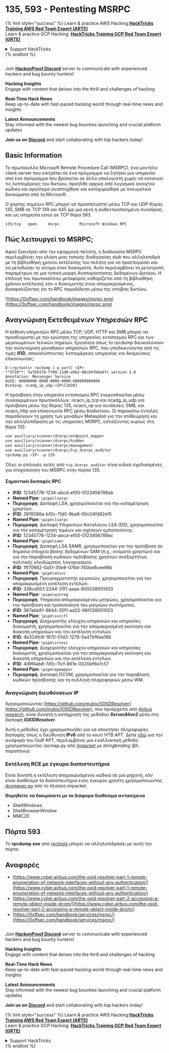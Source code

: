 # 135, 593 - Pentesting MSRPC

{% hint style="success" %}
Learn & practice AWS Hacking:<img src="../.gitbook/assets/arte.png" alt="" data-size="line">[**HackTricks Training AWS Red Team Expert (ARTE)**](https://training.hacktricks.xyz/courses/arte)<img src="../.gitbook/assets/arte.png" alt="" data-size="line">\
Learn & practice GCP Hacking: <img src="../.gitbook/assets/grte.png" alt="" data-size="line">[**HackTricks Training GCP Red Team Expert (GRTE)**<img src="../.gitbook/assets/grte.png" alt="" data-size="line">](https://training.hacktricks.xyz/courses/grte)

<details>

<summary>Support HackTricks</summary>

* Check the [**subscription plans**](https://github.com/sponsors/carlospolop)!
* **Join the** 💬 [**Discord group**](https://discord.gg/hRep4RUj7f) or the [**telegram group**](https://t.me/peass) or **follow** us on **Twitter** 🐦 [**@hacktricks\_live**](https://twitter.com/hacktricks_live)**.**
* **Share hacking tricks by submitting PRs to the** [**HackTricks**](https://github.com/carlospolop/hacktricks) and [**HackTricks Cloud**](https://github.com/carlospolop/hacktricks-cloud) github repos.

</details>
{% endhint %}

<figure><img src="../.gitbook/assets/image (3).png" alt=""><figcaption></figcaption></figure>

Join [**HackenProof Discord**](https://discord.com/invite/N3FrSbmwdy) server to communicate with experienced hackers and bug bounty hunters!

**Hacking Insights**\
Engage with content that delves into the thrill and challenges of hacking

**Real-Time Hack News**\
Keep up-to-date with fast-paced hacking world through real-time news and insights

**Latest Announcements**\
Stay informed with the newest bug bounties launching and crucial platform updates

**Join us on** [**Discord**](https://discord.com/invite/N3FrSbmwdy) and start collaborating with top hackers today!

## Basic Information

Το πρωτόκολλο Microsoft Remote Procedure Call (MSRPC), ένα μοντέλο client-server που επιτρέπει σε ένα πρόγραμμα να ζητήσει μια υπηρεσία από ένα πρόγραμμα που βρίσκεται σε άλλο υπολογιστή χωρίς να κατανοεί τις λεπτομέρειες του δικτύου, προήλθε αρχικά από λογισμικό ανοιχτού κώδικα και αργότερα αναπτύχθηκε και κατοχυρώθηκε με πνευματικά δικαιώματα από τη Microsoft.

Ο χάρτης σημείων RPC μπορεί να προσπελαστεί μέσω TCP και UDP θύρας 135, SMB σε TCP 139 και 445 (με μια κενή ή αυθεντικοποιημένη συνεδρία), και ως υπηρεσία ιστού σε TCP θύρα 593.
```
135/tcp   open     msrpc         Microsoft Windows RPC
```
## Πώς λειτουργεί το MSRPC;

Αφού ξεκινήσει από την εφαρμογή-πελάτη, η διαδικασία MSRPC περιλαμβάνει την κλήση μιας τοπικής διαδικασίας stub που αλληλεπιδρά με τη βιβλιοθήκη χρόνου εκτέλεσης του πελάτη για να προετοιμάσει και να μεταδώσει το αίτημα στον διακομιστή. Αυτό περιλαμβάνει τη μετατροπή παραμέτρων σε μια τυπική μορφή Αναπαράστασης Δεδομένων Δικτύου. Η επιλογή του πρωτοκόλλου μεταφοράς καθορίζεται από τη βιβλιοθήκη χρόνου εκτέλεσης εάν ο διακομιστής είναι απομακρυσμένος, διασφαλίζοντας ότι το RPC παραδίδεται μέσω της στοίβας δικτύου.

![https://0xffsec.com/handbook/images/msrpc.png](https://0xffsec.com/handbook/images/msrpc.png)

## **Αναγνώριση Εκτεθειμένων Υπηρεσιών RPC**

Η έκθεση υπηρεσιών RPC μέσω TCP, UDP, HTTP και SMB μπορεί να προσδιοριστεί με την ερώτηση της υπηρεσίας εντοπισμού RPC και των μεμονωμένων τελικών σημείων. Εργαλεία όπως το rpcdump διευκολύνουν την αναγνώριση μοναδικών υπηρεσιών RPC, που υποδεικνύονται από τις τιμές **IFID**, αποκαλύπτοντας λεπτομέρειες υπηρεσίας και δεσμεύσεις επικοινωνίας:
```
D:\rpctools> rpcdump [-p port] <IP>
**IFID**: 5a7b91f8-ff00-11d0-a9b2-00c04fb6e6fc version 1.0
Annotation: Messenger Service
UUID: 00000000-0000-0000-0000-000000000000
Binding: ncadg_ip_udp:<IP>[1028]
```
Η πρόσβαση στην υπηρεσία εντοπισμού RPC ενεργοποιείται μέσω συγκεκριμένων πρωτοκόλλων: ncacn\_ip\_tcp και ncadg\_ip\_udp για πρόσβαση μέσω της θύρας 135, ncacn\_np για συνδέσεις SMB, και ncacn\_http για επικοινωνία RPC μέσω διαδικτύου. Οι παρακάτω εντολές παραδείγουν τη χρήση των μονάδων Metasploit για την επιθεώρηση και την αλληλεπίδραση με τις υπηρεσίες MSRPC, εστιάζοντας κυρίως στη θύρα 135:
```bash
use auxiliary/scanner/dcerpc/endpoint_mapper
use auxiliary/scanner/dcerpc/hidden
use auxiliary/scanner/dcerpc/management
use auxiliary/scanner/dcerpc/tcp_dcerpc_auditor
rpcdump.py <IP> -p 135
```
Όλες οι επιλογές εκτός από `tcp_dcerpc_auditor` είναι ειδικά σχεδιασμένες για στοχοποίηση του MSRPC στην πόρτα 135.

#### Σημαντικά διεπαφές RPC

* **IFID**: 12345778-1234-abcd-ef00-0123456789ab
* **Named Pipe**: `\pipe\lsarpc`
* **Περιγραφή**: Διεπαφή LSA, χρησιμοποιείται για την καταμέτρηση χρηστών.
* **IFID**: 3919286a-b10c-11d0-9ba8-00c04fd92ef5
* **Named Pipe**: `\pipe\lsarpc`
* **Περιγραφή**: Διεπαφή Υπηρεσιών Καταλόγου LSA (DS), χρησιμοποιείται για την καταμέτρηση τομέων και σχέσεων εμπιστοσύνης.
* **IFID**: 12345778-1234-abcd-ef00-0123456789ac
* **Named Pipe**: `\pipe\samr`
* **Περιγραφή**: Διεπαφή LSA SAMR, χρησιμοποιείται για την πρόσβαση σε δημόσια στοιχεία βάσης δεδομένων SAM (π.χ., ονόματα χρηστών) και για την παραβίαση κωδικών πρόσβασης χρηστών ανεξαρτήτως πολιτικής κλειδώματος λογαριασμού.
* **IFID**: 1ff70682-0a51-30e8-076d-740be8cee98b
* **Named Pipe**: `\pipe\atsvc`
* **Περιγραφή**: Προγραμματιστής εργασιών, χρησιμοποιείται για την απομακρυσμένη εκτέλεση εντολών.
* **IFID**: 338cd001-2244-31f1-aaaa-900038001003
* **Named Pipe**: `\pipe\winreg`
* **Περιγραφή**: Υπηρεσία απομακρυσμένου μητρώου, χρησιμοποιείται για την πρόσβαση και τροποποίηση του μητρώου συστήματος.
* **IFID**: 367abb81-9844-35f1-ad32-98f038001003
* **Named Pipe**: `\pipe\svcctl`
* **Περιγραφή**: Διαχειριστής ελέγχου υπηρεσιών και υπηρεσίες διακομιστή, χρησιμοποιείται για την απομακρυσμένη εκκίνηση και διακοπή υπηρεσιών και την εκτέλεση εντολών.
* **IFID**: 4b324fc8-1670-01d3-1278-5a47bf6ee188
* **Named Pipe**: `\pipe\srvsvc`
* **Περιγραφή**: Διαχειριστής ελέγχου υπηρεσιών και υπηρεσίες διακομιστή, χρησιμοποιείται για την απομακρυσμένη εκκίνηση και διακοπή υπηρεσιών και την εκτέλεση εντολών.
* **IFID**: 4d9f4ab8-7d1c-11cf-861e-0020af6e7c57
* **Named Pipe**: `\pipe\epmapper`
* **Περιγραφή**: Διεπαφή DCOM, χρησιμοποιείται για την παραβίαση κωδικών πρόσβασης και τη συλλογή πληροφοριών μέσω WM.

### Αναγνώριση διευθύνσεων IP

Χρησιμοποιώντας [https://github.com/mubix/IOXIDResolver](https://github.com/mubix/IOXIDResolver), που προέρχεται από [Airbus research](https://www.cyber.airbus.com/the-oxid-resolver-part-1-remote-enumeration-of-network-interfaces-without-any-authentication/), είναι δυνατή η κατάχρηση της μεθόδου _**ServerAlive2**_ μέσα στη διεπαφή _**IOXIDResolver**_.

Αυτή η μέθοδος έχει χρησιμοποιηθεί για να αποκτήσει πληροφορίες διεπαφής όπως η διεύθυνση **IPv6** από το κουτί HTB _APT_. Δείτε [εδώ](https://0xdf.gitlab.io/2021/04/10/htb-apt.html) για την αναφορά του 0xdf APT, περιλαμβάνει μια εναλλακτική μέθοδο χρησιμοποιώντας rpcmap.py από [Impacket](https://github.com/SecureAuthCorp/impacket/) με _stringbinding_ (βλ. παραπάνω).

### Εκτέλεση RCE με έγκυρα διαπιστευτήρια

Είναι δυνατή η εκτέλεση απομακρυσμένου κώδικα σε μια μηχανή, εάν είναι διαθέσιμα τα διαπιστευτήρια ενός έγκυρου χρήστη χρησιμοποιώντας [dcomexec.py](https://github.com/fortra/impacket/blob/master/examples/dcomexec.py) από το πλαίσιο impacket.

**Θυμηθείτε να δοκιμάσετε με τα διάφορα διαθέσιμα αντικείμενα**

* ShellWindows
* ShellBrowserWindow
* MMC20

## Πόρτα 593

Το **rpcdump.exe** από [rpctools](https://resources.oreilly.com/examples/9780596510305/tree/master/tools/rpctools) μπορεί να αλληλεπιδράσει με αυτή την πόρτα.

## Αναφορές

* [https://www.cyber.airbus.com/the-oxid-resolver-part-1-remote-enumeration-of-network-interfaces-without-any-authentication/](https://www.cyber.airbus.com/the-oxid-resolver-part-1-remote-enumeration-of-network-interfaces-without-any-authentication/)
* [https://www.cyber.airbus.com/the-oxid-resolver-part-2-accessing-a-remote-object-inside-dcom/](https://www.cyber.airbus.com/the-oxid-resolver-part-2-accessing-a-remote-object-inside-dcom/)
* [https://0xffsec.com/handbook/services/msrpc/](https://0xffsec.com/handbook/services/msrpc/)

<figure><img src="../.gitbook/assets/image (3).png" alt=""><figcaption></figcaption></figure>

Join [**HackenProof Discord**](https://discord.com/invite/N3FrSbmwdy) server to communicate with experienced hackers and bug bounty hunters!

**Hacking Insights**\
Engage with content that delves into the thrill and challenges of hacking

**Real-Time Hack News**\
Keep up-to-date with fast-paced hacking world through real-time news and insights

**Latest Announcements**\
Stay informed with the newest bug bounties launching and crucial platform updates

**Join us on** [**Discord**](https://discord.com/invite/N3FrSbmwdy) and start collaborating with top hackers today!

{% hint style="success" %}
Learn & practice AWS Hacking:<img src="../.gitbook/assets/arte.png" alt="" data-size="line">[**HackTricks Training AWS Red Team Expert (ARTE)**](https://training.hacktricks.xyz/courses/arte)<img src="../.gitbook/assets/arte.png" alt="" data-size="line">\
Learn & practice GCP Hacking: <img src="../.gitbook/assets/grte.png" alt="" data-size="line">[**HackTricks Training GCP Red Team Expert (GRTE)**<img src="../.gitbook/assets/grte.png" alt="" data-size="line">](https://training.hacktricks.xyz/courses/grte)

<details>

<summary>Support HackTricks</summary>

* Check the [**subscription plans**](https://github.com/sponsors/carlospolop)!
* **Join the** 💬 [**Discord group**](https://discord.gg/hRep4RUj7f) or the [**telegram group**](https://t.me/peass) or **follow** us on **Twitter** 🐦 [**@hacktricks\_live**](https://twitter.com/hacktricks_live)**.**
* **Share hacking tricks by submitting PRs to the** [**HackTricks**](https://github.com/carlospolop/hacktricks) and [**HackTricks Cloud**](https://github.com/carlospolop/hacktricks-cloud) github repos.

</details>
{% endhint %}
